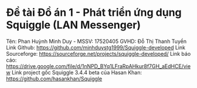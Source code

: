 # Đề tài Đồ án 1 - Phát triển ứng dụng Squiggle (LAN Messenger)
Tên: Phan Huỳnh Minh Duy - MSSV: 17520405
GVHD: Đỗ Thị Thanh Tuyền
Link Github: https://github.com/minhduystg1999/Squiggle-developed
Link Sourceforge: https://sourceforge.net/projects/squiggle-developed/
Link báo cáo: https://drive.google.com/file/d/1nNPD_BYq1LFraRpAHkur8f7GH_aEdHCE/view
Link project gốc Squiggle 3.4.4 beta của Hasan Khan: https://github.com/hasankhan/Squiggle

